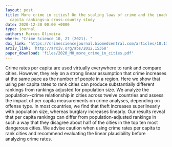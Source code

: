 ```yaml
---
layout: post
title: More crime in cities? On the scaling laws of crime and the inadequacy of per
  capita rankings—a cross-country study
date: 2020-12-30 00:00 +0000
type: journal
authors: Marcos Oliveira
where: "Crime Science 10, 27 (2021). "
doi_link: 'https://crimesciencejournal.biomedcentral.com/articles/10.1186/s40163-021-00155-8'
arxiv_link: 'http://arxiv.org/abs/2012.15368'
paper_download: 'files/2020_MO_more_crime_in_cities.pdf'
---
```

Crime rates per capita are used virtually everywhere to rank and compare cities. However, they rely on a strong linear assumption that crime increases at the same pace as the number of people in a region. Here we show that using per capita rates to rank cities can produce substantially different rankings from rankings adjusted for population size. We analyze the population--crime relationship in cities across twelve countries and assess the impact of per capita measurements on crime analyses, depending on offense type. In most countries, we find that theft increases superlinearly with population size, whereas burglary increases linearly. Our results reveal that per capita rankings can differ from population-adjusted rankings in such a way that they disagree about half of the cities in the top ten most dangerous cities. We advise caution when using crime rates per capita to rank cities and recommend evaluating the linear plausibility before analyzing crime rates.
